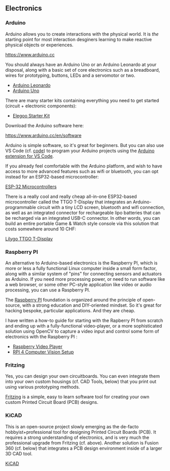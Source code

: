 ## Electronics

### Arduino
Arduino allows you to create interactions with the physical world. It is *the* starting point for most interaction desginers learning to make reactive physical objects or experiences.

<https://www.arduino.cc>

You should always have an Arduino Uno or an Arduino Leonardo at your disposal, along with a basic set of core electronics such as a breadboard, wires for prototyping, buttons, LEDs and a servomotor or two.

- [Arduino Leonardo](https://store.arduino.cc/arduino-leonardo-with-headers)
- [Arduino Uno](https://store.arduino.cc/arduino-uno-rev3)

There are many starter kits containing everything you need to get started (circuit + electronic components):

- [Elegoo Starter Kit](https://www.amazon.fr/Elegoo-Démarrage-dUtilisation-Débutants-Professionnels/dp/B01JD2Z5XW?ref_=ast_sto_dp)

Download the Arduino software here:

<https://www.arduino.cc/en/software>

Arduino is simple software, so it's great for beginners. But you can also use VS Code (cf. [code](03_code)) to program your Arduino projects using the [Arduino extension for VS Code](https://marketplace.visualstudio.com/items?itemName=vsciot-vscode.vscode-arduino).

If you already feel comfortable with the Arduino platform, and wish to have access to more advanced features such as wifi or bluetooth, you can opt instead for an ESP32-based microcontroller:

[ESP-32 Microcontrollers](https://en.wikipedia.org/wiki/ESP32)

There is a really cool and really cheap all-in-one ESP32-based microcontroller called the TTGO T-Display that integrates an Arduino-programmable circuit with a tiny LCD screen, bluetooth and wifi connection, as well as an integrated connector for rechargeable lipo batteries that can be recharged via an integrated USB-C connector. In other words, you can build an entire portable Game & Watch style console via this solution that costs somewhere around 10 CHF:

[Lilygo TTGO T-Display](http://www.lilygo.cn/prod_view.aspx?TypeId=50044&Id=1126&FId=t3:50044:3)

### Raspberry PI
An alternative to Arduino-based electronics is the Raspberry PI, which is more or less a fully functional Linux computer inside a small form factor, along with a similar system of "pins" for connecting sensors and actuators as Arduino. If you need more processing power, or need to run software like a web browser, or some other PC-style application like video or audio processing, you can use a Raspberry PI.

The [Raspberry PI](https://www.raspberrypi.org) foundation is organized around the principle of open-source, with a strong education and DIY-oriented mindset. So it's great for hacking bespoke, particular applications. And they are cheap.

I have written a how-to guide for starting with the Rapberry PI from scratch and ending up with a fully-functional video-player, or a more sophisticated solution using OpenCV to capture a video input and control some form of electronics with the Raspberry PI :

- [Raspberry Video Player](https://github.com/abstractmachine/Raspberry-Video-Player)
- [RPI 4 Computer Vision Setup](https://github.com/abstractmachine/RPI4-OF11-OpenCV4.5-Instructions)

### Fritzing
Yes, you can design your own circuitboards. You can even integrate them into your own custom housings (cf. CAD Tools, below) that you print out using various prototyping methods.

[Fritzing](https://fritzing.org) is a simple, easy to learn software tool for creating your own custom Printed Circuit Board (PCB) designs.

### KiCAD
This is an open-source project slowly emerging as the de-facto hobbyist+professional tool for designing Printed Circuit Boards (PCB). It requires a strong understanding of electronics, and is very much the professional upgrade from Fritzing (cf. above). Another solution is Fusion 360 (cf. below) that integrates a PCB design environment inside of a larger 3D CAD tool.

[KiCAD](https://www.kicad.org)
